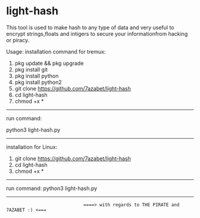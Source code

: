 # light-hash
This tool is used to make hash to any type of data and very useful to encrypt strings,floats and intigers to secure your informationfrom hacking or piracy.

Usage:
installation command for tremux:

1) pkg update && pkg upgrade
2) pkg install git
3) pkg install python
4) pkg install python2
5) git clone https://github.com/7azabet/light-hash
6) cd light-hash
7) chmod +x *
______________
run command:

python3 light-hash.py
________________________

installation for Linux:

1) git clone https://github.com/7azabet/light-hash
2) cd light-hash
3) chmod +x *
__________________
run command:
python3 light-hash.py
_____________________

                                 ====> with regards to THE PIRATE and 7AZABET :) <===
